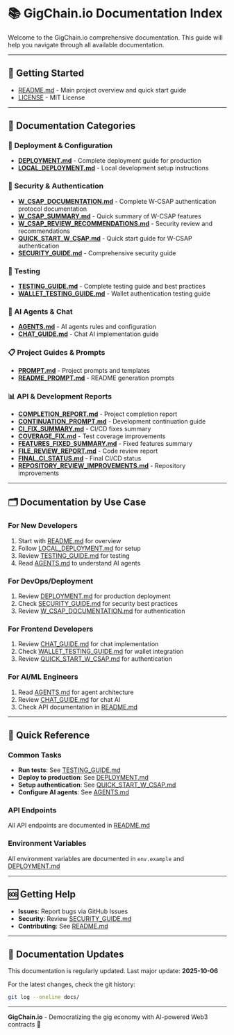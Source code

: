 # 📚 GigChain.io Documentation Index

Welcome to the GigChain.io comprehensive documentation. This guide will help you navigate through all available documentation.

---

## 🚀 Getting Started

- [README.md](../README.md) - Main project overview and quick start guide
- [LICENSE](../LICENSE) - MIT License

---

## 📖 Documentation Categories

### 🔧 Deployment & Configuration

- [**DEPLOYMENT.md**](deployment/DEPLOYMENT.md) - Complete deployment guide for production
- [**LOCAL_DEPLOYMENT.md**](deployment/LOCAL_DEPLOYMENT.md) - Local development setup instructions

### 🔐 Security & Authentication

- [**W_CSAP_DOCUMENTATION.md**](security/W_CSAP_DOCUMENTATION.md) - Complete W-CSAP authentication protocol documentation
- [**W_CSAP_SUMMARY.md**](security/W_CSAP_SUMMARY.md) - Quick summary of W-CSAP features
- [**W_CSAP_REVIEW_RECOMMENDATIONS.md**](security/W_CSAP_REVIEW_RECOMMENDATIONS.md) - Security review and recommendations
- [**QUICK_START_W_CSAP.md**](security/QUICK_START_W_CSAP.md) - Quick start guide for W-CSAP authentication
- [**SECURITY_GUIDE.md**](security/SECURITY_GUIDE.md) - Comprehensive security guide

### 🧪 Testing

- [**TESTING_GUIDE.md**](testing/TESTING_GUIDE.md) - Complete testing guide and best practices
- [**WALLET_TESTING_GUIDE.md**](testing/WALLET_TESTING_GUIDE.md) - Wallet authentication testing guide

### 🤖 AI Agents & Chat

- [**AGENTS.md**](guides/AGENTS.md) - AI agents rules and configuration
- [**CHAT_GUIDE.md**](guides/CHAT_GUIDE.md) - Chat AI implementation guide

### 📋 Project Guides & Prompts

- [**PROMPT.md**](guides/PROMPT.md) - Project prompts and templates
- [**README_PROMPT.md**](guides/README_PROMPT.md) - README generation prompts

### 📊 API & Development Reports

- [**COMPLETION_REPORT.md**](api/COMPLETION_REPORT.md) - Project completion report
- [**CONTINUATION_PROMPT.md**](api/CONTINUATION_PROMPT.md) - Development continuation guide
- [**CI_FIX_SUMMARY.md**](api/CI_FIX_SUMMARY.md) - CI/CD fixes summary
- [**COVERAGE_FIX.md**](api/COVERAGE_FIX.md) - Test coverage improvements
- [**FEATURES_FIXED_SUMMARY.md**](api/FEATURES_FIXED_SUMMARY.md) - Fixed features summary
- [**FILE_REVIEW_REPORT.md**](api/FILE_REVIEW_REPORT.md) - Code review report
- [**FINAL_CI_STATUS.md**](api/FINAL_CI_STATUS.md) - Final CI/CD status
- [**REPOSITORY_REVIEW_IMPROVEMENTS.md**](api/REPOSITORY_REVIEW_IMPROVEMENTS.md) - Repository improvements

---

## 🗂️ Documentation by Use Case

### For New Developers

1. Start with [README.md](../README.md) for overview
2. Follow [LOCAL_DEPLOYMENT.md](deployment/LOCAL_DEPLOYMENT.md) for setup
3. Review [TESTING_GUIDE.md](testing/TESTING_GUIDE.md) for testing
4. Read [AGENTS.md](guides/AGENTS.md) to understand AI agents

### For DevOps/Deployment

1. Review [DEPLOYMENT.md](deployment/DEPLOYMENT.md) for production deployment
2. Check [SECURITY_GUIDE.md](security/SECURITY_GUIDE.md) for security best practices
3. Review [W_CSAP_DOCUMENTATION.md](security/W_CSAP_DOCUMENTATION.md) for authentication

### For Frontend Developers

1. Review [CHAT_GUIDE.md](guides/CHAT_GUIDE.md) for chat implementation
2. Check [WALLET_TESTING_GUIDE.md](testing/WALLET_TESTING_GUIDE.md) for wallet integration
3. Review [QUICK_START_W_CSAP.md](security/QUICK_START_W_CSAP.md) for authentication

### For AI/ML Engineers

1. Read [AGENTS.md](guides/AGENTS.md) for agent architecture
2. Review [CHAT_GUIDE.md](guides/CHAT_GUIDE.md) for chat AI
3. Check API documentation in [README.md](../README.md)

---

## 📝 Quick Reference

### Common Tasks

- **Run tests**: See [TESTING_GUIDE.md](testing/TESTING_GUIDE.md)
- **Deploy to production**: See [DEPLOYMENT.md](deployment/DEPLOYMENT.md)
- **Setup authentication**: See [QUICK_START_W_CSAP.md](security/QUICK_START_W_CSAP.md)
- **Configure AI agents**: See [AGENTS.md](guides/AGENTS.md)

### API Endpoints

All API endpoints are documented in [README.md](../README.md#-api-endpoints)

### Environment Variables

All environment variables are documented in `env.example` and [DEPLOYMENT.md](deployment/DEPLOYMENT.md)

---

## 🆘 Getting Help

- **Issues**: Report bugs via GitHub Issues
- **Security**: Review [SECURITY_GUIDE.md](security/SECURITY_GUIDE.md)
- **Contributing**: See [README.md](../README.md#-contributing)

---

## 📅 Documentation Updates

This documentation is regularly updated. Last major update: **2025-10-06**

For the latest changes, check the git history:
```bash
git log --oneline docs/
```

---

**GigChain.io** - Democratizing the gig economy with AI-powered Web3 contracts 🚀
